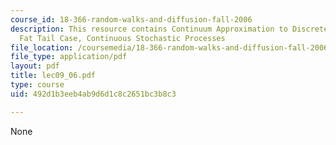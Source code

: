 ```yaml
---
course_id: 18-366-random-walks-and-diffusion-fall-2006
description: This resource contains Continuum Approximation to Discrete Random Walks,
  Fat Tail Case, Continuous Stochastic Processes
file_location: /coursemedia/18-366-random-walks-and-diffusion-fall-2006/492d1b3eeb4ab9d6d1c8c2651bc3b8c3_lec09_06.pdf
file_type: application/pdf
layout: pdf
title: lec09_06.pdf
type: course
uid: 492d1b3eeb4ab9d6d1c8c2651bc3b8c3

---
```

None